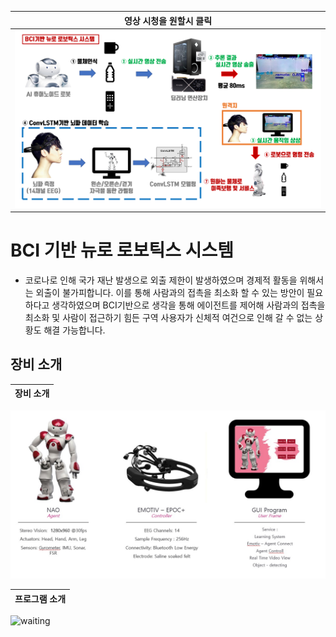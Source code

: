 | 영상 시청을 원할시 클릭 |
| ------ |
|[![waiting](https://github.com/DunkHimYo/neuro-robotics-project/blob/main/project_video/prject_img.png)](https://www.youtube.com/watch?v=Ri9MkI7lXek)|

# BCI 기반 뉴로 로보틱스 시스템

- 코로나로 인해 국가 재난 발생으로 외출 제한이 발생하였으며 경제적 활동을 위해서는 외출이 불가피합니다. 이를 통해 사람과의 접촉을 최소화 할 수 있는 방안이 필요하다고 생각하였으며 BCI기반으로 생각을 통해 에이전트를 제어해 사람과의 접촉을 최소화 및 사람이 접근하기 힘든 구역 사용자가 신체적 여건으로 인해 갈 수 없는 상황도 해결 가능합니다.

## 장비 소개

| 장비 소개 |
| ------ |
![waiting](https://github.com/DunkHimYo/neuro-robotics-project/blob/main/project_video/equipment.jpg)


| 프로그램 소개 |
| ------ |
![waiting](https://github.com/DunkHimYo/neuro-robotics-project/blob/main/project_video/gui.jpg)

